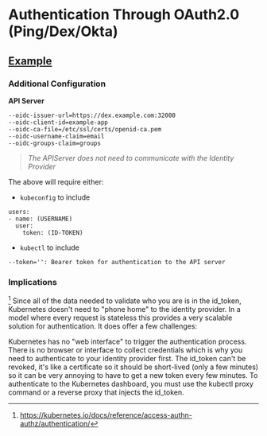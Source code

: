 # Authentication Through OAuth2.0 (Ping/Dex/Okta)

## [Example](https://dexidp.io/docs/kubernetes/)

### Additional Configuration

__API Server__ 
```
--oidc-issuer-url=https://dex.example.com:32000
--oidc-client-id=example-app
--oidc-ca-file=/etc/ssl/certs/openid-ca.pem
--oidc-username-claim=email
--oidc-groups-claim=groups
```

> *The APIServer does not need to communicate with the Identity Provider*

The above will require either:

* `kubeconfig` to include
```
users:
- name: (USERNAME)
  user:
    token: (ID-TOKEN)
```
* `kubectl` to include
```
--token='': Bearer token for authentication to the API server
```

### Implications

[^1]
Since all of the data needed to validate who you are is in the id_token, Kubernetes doesn't need to "phone home" to the identity provider. In a model where every request is stateless this provides a very scalable solution for authentication. It does offer a few challenges:

Kubernetes has no "web interface" to trigger the authentication process. There is no browser or interface to collect credentials which is why you need to authenticate to your identity provider first.
The id_token can't be revoked, it's like a certificate so it should be short-lived (only a few minutes) so it can be very annoying to have to get a new token every few minutes.
To authenticate to the Kubernetes dashboard, you must use the kubectl proxy command or a reverse proxy that injects the id_token.

[^1]: https://kubernetes.io/docs/reference/access-authn-authz/authentication/
